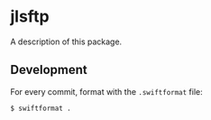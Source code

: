 # jlsftp

A description of this package.

## Development

For every commit, format with the `.swiftformat` file:

```sh
$ swiftformat .
```
